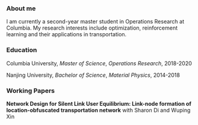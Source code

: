 ### About me

I am currently a second-year master student in Operations Research at Columbia. My research interests include optimization, reinforcement learning and their applications in transportation.

### Education

Columbia University, _Master of Science_, _Operations Research_, 2018-2020

Nanjing University, _Bachelor of Science_, _Material Physics_, 2014-2018

### Working Papers

**Network Design for Silent Link User Equilibrium: Link-node formation of
location-obfuscated transportation network** with Sharon Di and Wuping Xin



